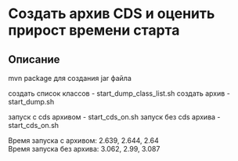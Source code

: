 # Создать архив CDS и оценить прирост времени старта

## Описание
mvn package для создания jar файла

создать список классов - start_dump_class_list.sh
создать архив - start_dump.sh

запуск с cds архивом - start_cds_on.sh
запуск без cds архива - start_cds_on.sh

Время запуска с архивом: 2.639, 2.644, 2.64  
Время запуска без архива: 3.062, 2.99, 3.087

